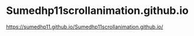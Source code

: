 # Sumedhp11scrollanimation.github.io

https://sumedhp11.github.io/Sumedhp11scrollanimation.github.io/
